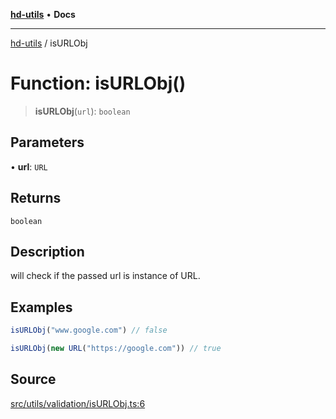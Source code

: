 [**hd-utils**](../README.md) • **Docs**

***

[hd-utils](../globals.md) / isURLObj

# Function: isURLObj()

> **isURLObj**(`url`): `boolean`

## Parameters

• **url**: `URL`

## Returns

`boolean`

## Description

will check if the passed url is instance of URL.

## Examples

```ts
isURLObj("www.google.com") // false
```

```ts
isURLObj(new URL("https://google.com")) // true
```

## Source

[src/utils/validation/isURLObj.ts:6](https://github.com/AhmadHddad/h-utils/blob/b1dfa95e218c9605f39fc234662ef50e62fadcb8/src/utils/validation/isURLObj.ts#L6)
